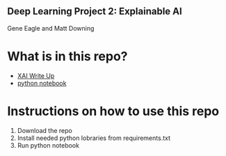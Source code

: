 ## Deep Learning Project 2: Explainable AI
Gene Eagle and Matt Downing

# What is in this repo?
- [XAI Write Up](https://github.com/mddown/Deep-Learning-proj2/blob/main/XAI%20write%20up.pdf)
- [python notebook](https://github.com/mddown/Deep-Learning-proj2/blob/main/covid-cxr.ipynb)

# Instructions on how to use this repo
1. Download the repo
2. Install needed python lobraries from requirements.txt
3. Run python notebook